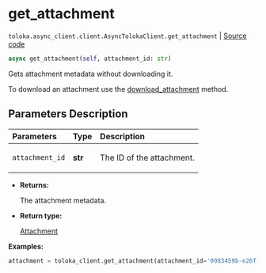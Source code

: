# get_attachment
`toloka.async_client.client.AsyncTolokaClient.get_attachment` | [Source code](https://github.com/Toloka/toloka-kit/blob/v1.2.2/src/async_client/client.py#L0)

```python
async get_attachment(self, attachment_id: str)
```

Gets attachment metadata without downloading it.


To download an attachment use the [download_attachment](toloka.client.TolokaClient.download_attachment.md) method.

## Parameters Description

| Parameters | Type | Description |
| :----------| :----| :-----------|
`attachment_id`|**str**|<p>The ID of the attachment.</p>

* **Returns:**

  The attachment metadata.

* **Return type:**

  [Attachment](toloka.client.attachment.Attachment.md)

**Examples:**


```python
attachment = toloka_client.get_attachment(attachment_id='0983459b-e26f-42f3-a5fd-6e3feee913e7')
```

